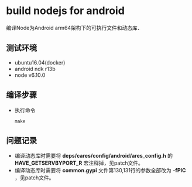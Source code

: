 # build nodejs for android
编译Node为Android arm64架构下的可执行文件和动态库．

## 测试环境
* ubuntu16.04(docker)
* android ndk r13b
* node v6.10.0

## 编译步骤
* 执行命令
  ```shell
  make
  ```
## 问题记录
* 编译动态库时需要将 **deps/cares/config/android/ares_config.h** 的 **HAVE_GETSERVBYPORT_R** 宏注释掉，见patch文件。
* 编译动态库时需要将 **common.gypi** 文件第130,131行的参数全部改为 **-fPIC** ，见patch文件。


